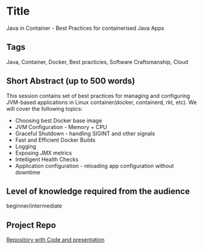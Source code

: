 # Title

Java in Container - Best Practices for containerised Java Apps

## Tags

Java, Container, Docker, Best practicies, Software Craftsmanship, Cloud

## Short Abstract (up to 500 words)

This session contains set of best practices for managing and configuring JVM-based applications in Linux container(docker, containerd, rkt, etc). We will cover the following topics:

- Choosing best Docker base image
- JVM Configuration - Memory + CPU
- Graceful Shutdown - handling SIGINT and other signals
- Fast and Efficient Docker Builds
- Logging
- Exposing JMX metrics
- Intelligent Health Checks
- Application configuration - reloading app configuration without downtime

## Level of knowledge required from the audience

beginner/intermediate

## Project Repo

[Repository with Code and presentation](https://github.com/mateuszdyminski/java_in_container)
